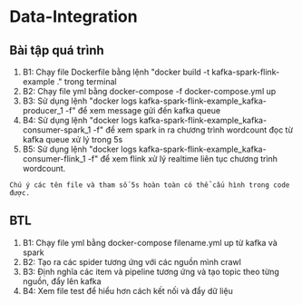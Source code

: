 # Data-Integration

## Bài tập quá trình
1. B1: Chạy file Dockerfile bằng lệnh "docker build -t kafka-spark-flink-example ." trong terminal
2. B2: Chạy file yml bằng docker-compose -f docker-compose.yml up
3. B3: Sử dụng lệnh "docker logs kafka-spark-flink-example_kafka-producer_1 -f" để xem message gửi đến kafka queue
4. B4: Sử dụng lệnh "docker logs kafka-spark-flink-example_kafka-consumer-spark_1 -f" để xem spark in ra chương trình wordcount đọc từ kafka queue xử lý trong 5s
5. B5: Sử dụng lệnh "docker logs kafka-spark-flink-example_kafka-consumer-flink_1 -f" để xem flink xử lý realtime liên tục chương trình wordcount.

```
Chú ý các tên file và tham số 5s hoàn toàn có thể cấu hình trong code được.
```



## BTL
1. B1: Chạy file yml bằng docker-compose filename.yml up từ kafka và spark
2. B2: Tạo ra các spider tương ứng với các nguồn mình crawl
3. B3: Định nghĩa các item và pipeline tương ứng và tạo topic theo từng nguồn, đẩy lên kafka
4. B4: Xem file test để hiểu hơn cách kết nối và đẩy dữ liệu

